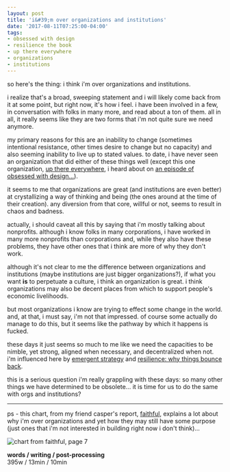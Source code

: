```yaml
---
layout: post
title: 'i&#39;m over organizations and institutions'
date: '2017-08-11T07:25:00-04:00'
tags:
- obsessed with design
- resilience the book
- up there everywhere
- organizations
- institutions
--- 
```


so here's the thing: i think i'm over organizations and institutions. 

i realize that's a broad, sweeping statement and i will likely come back from it at some point, but right now, it's how i feel. i have been involved in a few, in conversation with folks in many more, and read about a ton of them. all in all, it really seems like they are two forms that i'm not quite sure we need anymore. 

my primary reasons for this are an inability to change (sometimes intentional resistance, other times desire to change but no capacity) and also seeming inability to live up to stated values. to date, i have never seen an organization that did either of these things well (except this one organization, [up there everywhere](http://www.upthereeverywhere.com/), i heard about on [an episode of obsessed with design...](http://www.obsessedshow.com/episodes/julian-stubbs)).

it seems to me that organizations are great (and institutions are even better) at crystallizing a way of thinking and being (the ones around at the time of their creation). any diversion from that core, willful or not, seems to result in chaos and badness. 

actually, i should caveat all this by saying that i'm mostly talking about nonprofits. although i know folks in many corporations, i have worked in many more nonprofits than corporations and, while they also have these problems, they have other ones that i think are more of why they don't work. 

although it's not clear to me the difference between organizations and institutions (maybe institutions are just bigger organizations?), if what you want **is** to perpetuate a culture, i think an organization is great. i think organizations may also be decent places from which to support people's economic livelihoods.

but most organizations i know are trying to effect some change in the world. and, at that, i must say, i'm not that impressed. of course some actually do manage to do this, but it seems like the pathway by which it happens is fucked. 

these days it just seems so much to me like we need the capacities to be nimble, yet strong, aligned when necessary, and decentralized when not. i'm influenced here by [emergent strategy](https://www.akpress.org/emergentstrategy.html) and [resilience: why things bounce back](http://resiliencethebook.com/). 

this is a serious question i'm really grappling with these days: so many other things we have determined to be obsolete... it is time for us to do the same with orgs and institutions?

---
ps - this chart, from my friend casper's report, [faithful](https://static1.squarespace.com/static/581d0228d482e9a9a7e8609b/t/594be360c534a547999fca5a/1498145641347/Faithful.pdf), explains a lot about why i'm over organizations and yet how they may still have some purpose (just ones that i'm not interested in building right now i don't think)... 

![chart from faithful, page 7](http://i.imgur.com/5Q2QPxX.png)

<!-- hyperlink bank -->

**words / writing / post-processing**  
395w / 13min / 10min 